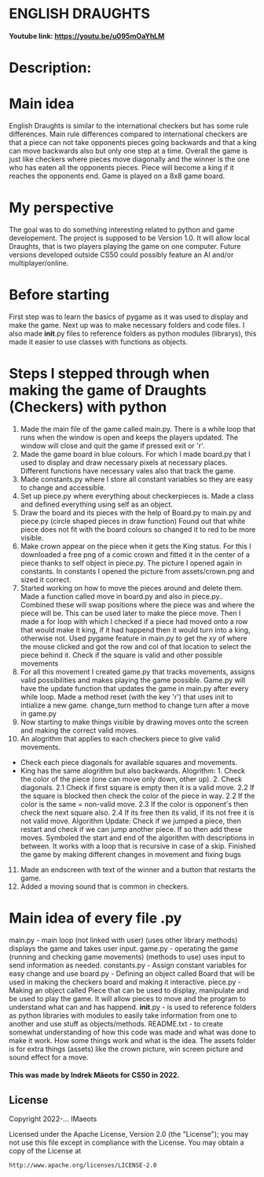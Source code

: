 # ENGLISH DRAUGHTS
#### Youtube link: https://youtu.be/u095mOaYhLM
# Description:
# Main idea
English Draughts is similar to the international checkers but has some rule differences.
Main rule differences compared to international checkers are that a piece can not take opponents pieces going backwards and that a king can move backwards also but only one step at a time. Overall the game is just like checkers where pieces move diagonally and the winner is the one who has eaten all the opponents pieces. Piece will become a king if it reaches the opponents end. Game is played on a 8x8 game board.

# My perspective
The goal was to do something interesting related to python and game developement. The project is supposed to be Version 1.0.
It will allow local Draughts, that is two players playing the game on one computer. Future versions
developed outside CS50 could possibly feature an AI and/or multiplayer/online.

# Before starting
First step was to learn the basics of pygame as it was used to display and make the game.
Next up was to make necessary folders and code files. I also made __init__.py files to 
reference folders as python modules (librarys), this made it easier to use classes with functions as objects.

# Steps I stepped through when making the game of Draughts (Checkers) with python
1. Made the main file of the game called main.py. There is a while loop that runs when the window is open and
keeps the players updated. The window will close and quit the game if pressed exit or 'r'.
2. Made the game board in blue colours. For which I made board.py that I used to display and
draw necessary pixels at necessary places. Different functions have necessary vales also that track the game.
3. Made constants.py where I store all constant variables so they are easy to change and accessible.
4. Set up piece.py where everything about checkerpieces is. Made a class and defined everything using self as an object.
5. Draw the board and its pieces with the help of Board.py to main.py and piece.py (circle shaped pieces in draw function)
Found out that white piece does not fit with the board colours so changed it to red to be more visible.
6. Make crown appear on the piece when it gets the King status.
For this I downloaded a free png of a comic crown and fitted it in the center of a piece thanks to self object in piece.py.
The picture I opened again in constants.
In constants I opened the picture from assets/crown.png and sized it correct.
7. Started working on how to move the pieces around and delete them.
Made a function called move in board.py and also in piece.py..
Combined these will swap positions where the piece was and where the piece will be. This can be used later to make the piece move.
Then I made a for loop with which I checked if a piece had moved onto a row that would make it king, if it had happend then
it would turn into a king, otherwise not.
Used pygame feature in main.py to get the xy of where the mouse clicked and got the row and col of that location to select the piece behind it.
Check if the square is valid and other possible movements
8. For all this movement I created game.py that tracks movements, assigns valid possibilities and makes playing the game possible.
Game.py will have the update function that updates the game in main.py after every while loop.
Made a method reset (with the key 'r') that uses init to intialize a new game.
change_turn method to change turn after a move in game.py
9. Now starting to make things visible by drawing moves onto the screen and making the correct valid moves.
10. An alogrithm that applies to each checkers piece to give valid movements.
* Check each piece diagonals for available squares and movements.
* King has the same alogrithm but also backwards.
Alogrithm: 1. Check the color of the piece (one can move only down, other up). 2. Check diagonals. 2.1 Check if first square is empty then it is a valid move.
2.2 If the square is blocked then check the color of the piece in way. 2.2 If the color is the same = non-valid move. 2.3 If the color is opponent's
then check the next square also. 2.4 If its free then its valid, if its not free it is not valid move.
Algorithm Update: Check if we jumped a piece, then restart and check if we can jump another piece. If so then add these moves.
Symboled the start and end of the algorithm with descriptions in between. It works with a loop that is recursive in case of a skip.
Finished the game by making different changes in movement and fixing bugs
11. Made an endscreen with text of the winner and a button that restarts the game.
12. Added a moving sound that is common in checkers.

# Main idea of every file .py
main.py - main loop (not linked with user) (uses other library methods) displays the game and takes user input.
game.py - operating the game (running and checking game movements) (methods to use) uses input to send information as needed.
constants.py - Assign constant variables for easy change and use
board.py - Defining an object called Board that will be used in making the checkers board and making it interactive.
piece.py - Making an object called Piece that can be used to display, manipulate and be used to play the game. It will allow pieces to move and the program
to understand what can and has happend.
__init__.py - is used to reference folders as python libraries with modules to easily take information from one to another and use stuff as objects/methods.
README.txt - to create somewhat understanding of how this code was made and what was done to make it work. How some things work and what is the idea.
The assets folder is for extra things (assets) like the crown picture, win screen picture and sound effect for a move.

#### This was made by Indrek Mäeots for CS50 in 2022.

## License
Copyright 2022-... IMaeots

Licensed under the Apache License, Version 2.0 (the "License");
you may not use this file except in compliance with the License.
You may obtain a copy of the License at

`http://www.apache.org/licenses/LICENSE-2.0`

